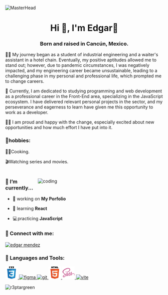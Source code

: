 ![MasterHead](https://i.pinimg.com/originals/cc/e9/04/cce9043fb0b58b3ee3f2a13f95378c3f.gif)

<h1 align="center">Hi 🤟, I'm Edgar🦊</h1>
<h3 align="center">Born and raised in Cancún, Mexico.</h3>

🚶‍♂️ My journey began as a student of industrial engineering and a waiter's assistant in a hotel chain. Eventually, my positive aptitudes allowed me to stand out; however, due to pandemic circumstances, I was negatively impacted, and my engineering career became unsustainable, leading to a challenging phase in my personal and professional life, which prompted me to change careers.

🚀 Currently, I am dedicated to studying programming and web development as a professional career in the Front-End area, specializing in the JavaScript ecosystem. I have delivered relevant personal projects in the sector, and my perseverance and eagerness to learn have given me this opportunity to work as a developer.

🙇‍♂️ I am proud and happy with the change, especially excited about new opportunities and how much effort I have put into it.

<h3>🎏hobbies:</h3>

👨‍🍳Cooking.

🎬Watching series and movies.

<h1></h1>

<img align="right" alt="coding" width="400" src="https://i.pinimg.com/originals/09/c6/29/09c62903beeba336dc9da76eb5c9a107.gif">

<h3>🎯 I’m currently...</h3>

- 💼 working on **My Porfolio**

- 🌱 learning **React**

- 💻 practicing **JavaScript**

<h3 align="left">📌 Connect with me:</h3>
<p align="left">
<a href="https://www.linkedin.com/in/edgar-mendez-fed/" target="_blank"><img align="center" src="https://raw.githubusercontent.com/rahuldkjain/github-profile-readme-generator/master/src/images/icons/Social/linked-in-alt.svg" alt="edgar mendez" height="30" width="40" /></a>
</p>

<h3 align="left">🧰 Languages and Tools:</h3>
<p align="left"> 
  <a href="https://www.w3schools.com/css/" target="_blank" rel="noreferrer"> <img src="https://raw.githubusercontent.com/devicons/devicon/master/icons/css3/css3-original-wordmark.svg" alt="css3" width="40" height="40"/>      </a> 
  <a href="https://www.figma.com/" target="_blank" rel="noreferrer"> <img src="https://www.vectorlogo.zone/logos/figma/figma-icon.svg" alt="figma" width="40" height="40"/> </a> 
  <a href="https://git-scm.com/" target="_blank" rel="noreferrer"> <img src="https://www.vectorlogo.zone/logos/git-scm/git-scm-icon.svg" alt="git" width="40" height="40"/> </a> 
  <a href="https://www.w3.org/html/" target="_blank" rel="noreferrer"> <img src="https://raw.githubusercontent.com/devicons/devicon/master/icons/html5/html5-original-wordmark.svg" alt="html5" width="40" height="40"/>         </a> 
  <a href="https://sass-lang.com" target="_blank" rel="noreferrer"> <img src="https://raw.githubusercontent.com/devicons/devicon/master/icons/sass/sass-original.svg" alt="sass" width="40" height="40"/> </a> 
  <a href="https://vitejs.dev/" target="_blank" rel="noreferrer"> <img src="https://vitejs.dev/logo.svg" alt="vite" width="40" height="40"/> </a>
  
</p>

<p><img align="center" src="https://github-readme-stats.vercel.app/api/top-langs?username=r3ptargreen&show_icons=true&locale=en&layout=compact" alt="r3ptargreen" /></p>

